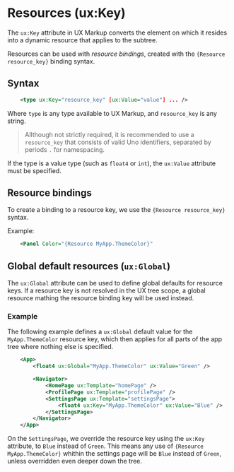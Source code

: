 # Resources (ux:Key)

The `ux:Key` attribute in UX Markup converts the element on which it resides into a dynamic resource that applies to the subtree.

Resources can be used with *resource bindings*, created with the `{Resource resource_key}` binding syntax.

## Syntax

```xml
	<type ux:Key="resource_key" [ux:Value="value"] ... />
```

Where `type` is any type available to UX Markup, and `resource_key` is any string. 

> Allthough not strictly required, it is recommended to use a `resource_key` that consists of valid Uno identifiers, separated by periods `.` for namespacing.

If the type is a value type (such as `float4` or `int`), the `ux:Value` attribute must be specified.

## Resource bindings

To create a binding to a resource key, we use the `{Resource resource_key}` syntax.

Example:

```xml
	<Panel Color="{Resource MyApp.ThemeColor}"
```

## Global default resources (`ux:Global`)

The `ux:Global` attribute can be used to define global defaults for resource keys. If a resource key is not resolved in the UX tree scope, a global resource mathing the resource binding key will be used instead.

### Example 

The following example defines a `ux:Global` default value for the `MyApp.ThemeColor` resource key, which then applies for all parts of the app tree where nothing else is specified.

```xml
	<App>
		<float4 ux:Global="MyApp.ThemeColor" ux:Value="Green" />

		<Navigator>
			<HomePage ux:Template="homePage" />
			<ProfilePage ux:Template="profilePage" />
			<SettingsPage ux:Template="settingsPage">
				<float4 ux:Key="MyApp.ThemeColor" ux:Value="Blue" />
			</SettingsPage>
		</Navigator>
	</App>
```

On the `SettingsPage`, we override the resource key using the `ux:Key` attribute, to `Blue` instead of `Green`. This means any use of `{Resource MyApp.ThemeColor}` whithin the settings page will be `Blue` instead of `Green`, unless overridden even deeper down the tree.
